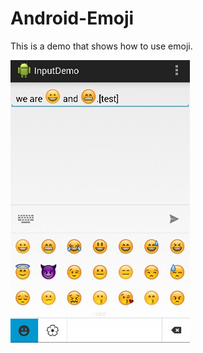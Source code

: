 Android-Emoji
=============

This is a demo that shows how to use emoji.


![test.jpg](./test.jpg "")
